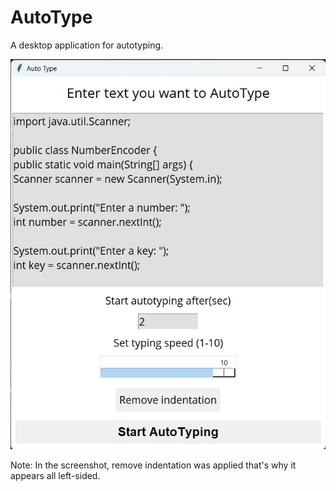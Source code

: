 # AutoType
A desktop application for autotyping.

![Screehshot_of_app](/screenshot.jpg)

Note: In the screenshot, remove indentation was applied that's why it appears all left-sided. 
